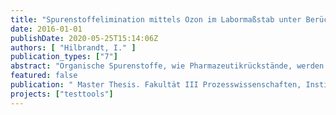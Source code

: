 ```yaml
---
title: "Spurenstoffelimination mittels Ozon im Labormaßstab unter Berücksichtigung der Wasserqualität sowie weiterer Einflussfaktoren"
date: 2016-01-01
publishDate: 2020-05-25T15:14:06Z
authors: [ "Hilbrandt, I." ]
publication_types: ["7"]
abstract: "Organische Spurenstoffe, wie Pharmazeutikrückstände, werden durch die konventionellen Reinigungsschritte der kommunalen Kläranlagen nur unzureichend entfernt und können in die aquatische Umwelt sowie ins Trinkwasser gelangen. Ozon stellt eine Möglichkeit zur Elimination dieser Spurenstoffen aus Kläranlagenabläufen dar. Dabei werden Wasserinhaltsstoffe direkt durch Ozon und indirekt über °OH-Radikale oxidiert und transformiert. Für die Ausstattung einer Kläranlage mit einer Ozonanlage erfolgt oft eine aufwändige und langwierige Pilotierung. Daher ist eine Testmethode im Labormaßstab von Nöten, anhand derer Auslegungsparameter für die Dimensionierung einer Ozonanlage abgelesen werden können. Im Rahmen der vorliegenden Arbeit wurde ein einheitliches Testverfahren entwickelt und der Einfluss der Probenlagerung, der Wassertemperatur bei Versuchsdurchführung, der Wassermatrix und des Gehalts an DOC, Nitrit und abfiltrierbaren Stoffen untersucht. Des Weiteren wurden Methoden zur Vorhersage der Spurenstoffelimination mit Ozon überprüft und bewertet. Die Testmethode eines Semi-Batch-Verfahrens, bei der eine Wasserprobe mit einem Sauerstoff/ Ozon-Gemisch begast wird, wurde mit einem Batch-Verfahren, bei dem eine hochkonzentrierte Ozonlösung der Probe zugegeben wird, verglichen. Batchversuche können mit konstanten oder variablen Verdünnung durchgeführt werden. Dabei wird zu einer gleichbleibenden Menge an Probenlösung eine variierende Menge an Ozonstarkwasser gegeben und diese Lösung bei der konstanten Verdünnung auf einen festgelegten Wert mit voll entsalztem Wasser aufgefüllt, während bei der variablen Verdünnung keine Zugabe von voll entsalztem Wasser erfolgt, so dass variierende Gesamtvolumina entstehen. Zur Bewertung der Ozonung wurde der spektrale Absorptionskoeffizient bei 254nm benutzt, da er den Gehalt an Organik in einer Wasserprobe wiederspiegelt. Es wurde festgestellt, dass beide Versuchs- und Verdünnungsmethoden übereinstimmende Ergebnisse der SAK254-Reduktion und Spurenstoffelimination liefern, das Batchverfahren jedoch einen erheblich geringeren Proben- und Zeitaufwand benötigt. Durch eine zweiwöchige Probenlagerung bei 7 °C konnte ein Anstieg des pH-Wertes beobachtet werden, der jedoch nur eine geringe Erhöhung der Elimination mancher Spurenstoffe, wie Benzotriazol, bewirkte. Des Weiteren führte eine Variation der Wassertemperatur bei der Ozonung von 10 - 30 °C bei Batch-Versuchen zu keiner signifikanten Veränderung der SAK254-Reduktion und Spurenstoffelimination. Zwei Kläranlagenabläufe und Trinkwasser mit unterschiedlichen DOC- und Nitritkonzentrationen wurden verglichen. Dabei wurde festgestellt, dass die Korrektur des Ozoneintrags um die Ozonzehrung durch Nitrit und der Bezug auf den DOC ein gutes Instrument darstellt, um unterschiedliche Wassermatrizen vergleichbar zu machen. Während die Kläranlagenabläufe ähnliche Ergebnisse der Spurenstoffelimination liefern, wurde im Trinkwasser eine erhöhte Entfernung von Acesulfam, Benzotriazol, Candesartan, Gabapentin und Valsartansäure gemessen. Dies lässt sich durch die verschiedene Zusammensetzung des organischen Materials und der Menge an als Radikalfängern agierenden Stoffen im Kläranlagenablauf erklären. Zwischen der Spurenstoffelimination in filtriertem (0,45 µm, Cellulosenitrit) und unfiltrietem (AFS = 4 mg/L) Kläranlagenablauf wurde kein Unterschied festgestellt, während eine Zudosierung von suspendierten Stoffen (30 -75 mg/L) eine Verminderung der SAK254-Reduktion sowie der Spurenstoffelimination um bis zu 20% zur Folge hatte. Dies wird durch die Abreaktion des Ozons und der °OH-Radikale an den Partikeln erklärt. Zur Vorhersage der Spurenstoffelimination konnten Diclofenac, Benzotriazol, Valsartan und Iomperol als Indikatorsubstanzen im Kläranlagenablauf identifiziert werden, über die die Elimination weiterer Spurenstoffe genügend genau abgeschätzt werden kann. Darüber hinaus konnte ein linearer Zusammenhang zwischen delta SAK54 und der Elimination jedes Spurenstoffes aufgestellt werden, mit dem die zu erwartende Entfernung bei einem bestimmten Ozoneintrag berechnet werden kann."
featured: false
publication: " Master Thesis. Fakultät III Prozesswissenschaften, Institut für Technischen Umweltschutz. Technische Universität Berlin"
projects: ["testtools"]
---
```



